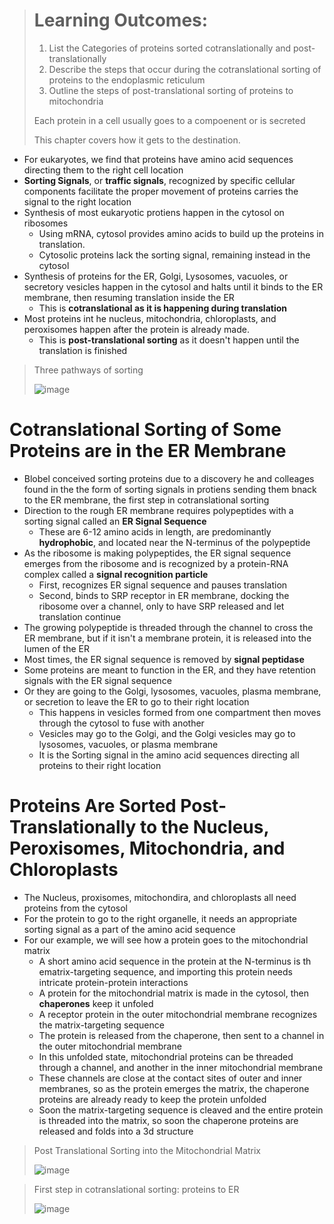 > # Learning Outcomes:
> 1. List the Categories of proteins sorted cotranslationally and post-translationally
> 2. Describe the steps that occur during the cotranslational sorting of proteins to the endoplasmic reticulum
> 3. Outline the steps of post-translational sorting of proteins to mitochondria
>
> Each protein in a cell usually goes to a compoenent or is secreted
>
> This chapter covers how it gets to the destination.

- For eukaryotes, we find that proteins have amino acid sequences directing them to the right cell location
- **Sorting Signals**, or **traffic signals**, recognized by specific cellular components facilitate the proper movement of proteins carries the signal to the right location
- Synthesis of most eukaryotic protiens happen in the cytosol on ribosomes
  - Using mRNA, cytosol provides amino acids to build up the proteins in translation.
  - Cytosolic proteins lack the sorting signal, remaining instead in the cytosol
- Synthesis of proteins for the ER, Golgi, Lysosomes, vacuoles, or secretory vesicles happen in the cytosol and halts until it binds to the ER membrane, then resuming translation inside the ER
  - This is **cotranslational as it is happening during translation**
- Most proteins int he nucleus, mitochondria, chloroplasts, and peroxisomes happen after the protein is already made.
  - This is **post-translational sorting** as it doesn't happen until the translation is finished

> Three pathways of sorting
>
> ![image](https://github.com/MCBasterSheet/MCBasterSheet/assets/157453648/5c35cc40-c8e4-4020-a25c-3bf5195addb4)

# Cotranslational Sorting of Some Proteins are in the ER Membrane
- Blobel conceived sorting proteins due to a discovery he and colleages found in the the form of sorting signals in protiens sending them bnack to the ER membrane, the first step in cotranslational sorting
- Direction to the rough ER membrane requires polypeptides with a sorting signal called an **ER Signal Sequence**
  - These are 6-12 amino acids in length, are predominantly **hydrophobic**, and located near the N-terminus of the polypeptide
- As the ribosome is making polypeptides, the ER signal sequence emerges from the ribosome and is recognized by a protein-RNA complex called a **signal recognition particle**
  - First, recognizes ER signal sequence and pauses translation
  - Second, binds to SRP receptor in ER membrane, docking the ribosome over a channel, only to have SRP released and let translation continue
- The growing polypeptide is threaded through the channel to cross the ER membrane, but if it isn't a membrane protein, it is released into the lumen of the ER
- Most times, the ER signal sequence is removed by **signal peptidase**
- Some proteins are meant to function in the ER, and they have retention signals with the ER signal sequence
- Or they are going to the Golgi, lysosomes, vacuoles, plasma membrane, or secretion to leave the ER to go to their right location
  - This happens in vesicles formed from one compartment then moves through the cytosol to fuse with another
  - Vesicles may go to the Golgi, and the Golgi vesicles may go to lysosomes, vacuoles, or plasma membrane
  - It is the Sorting signal in the amino acid sequences directing all proteins to their right location

# Proteins Are Sorted Post-Translationally to the Nucleus, Peroxisomes, Mitochondria, and Chloroplasts
- The Nucleus, proxisomes, mitochondira, and chloroplasts all need proteins from the cytosol
- For the protein to go to the right organelle, it needs an appropriate sorting signal as a part of the amino acid sequence
- For our example, we will see how a protein goes to the mitochondrial matrix
  - A short amino acid sequence in the protein at the N-terminus is th ematrix-targeting sequence, and importing this protein needs intricate protein-protein interactions
  - A protein for the mitochondrial matrix is made in the cytosol, then **chaperones** keep it unfoled
  - A receptor protein in the outer mitochondrial membrane recognizes the matrix-targeting sequence
  - The protein is released from the chaperone, then sent to a channel in the outer mitochondrial membrane
  - In this unfolded state, mitochondrial proteins can be threaded through a channel, and another in the inner mitochondrial membrane
  - These channels are close at the contact sites of outer and inner membranes, so as the protein emerges the matrix, the chaperone proteins are already ready to keep the protein unfolded
  - Soon the matrix-targeting sequence is cleaved and the entire protein is threaded into the matrix, so soon the chaperone proteins are released and folds into a 3d structure

> Post Translational Sorting into the Mitochondrial Matrix
>
> ![image](https://github.com/MCBasterSheet/MCBasterSheet/assets/157453648/263da9d0-20e3-403a-90ac-f2dbf2f123c1)


> First step in cotranslational sorting: proteins to ER
>
> ![image](https://github.com/MCBasterSheet/MCBasterSheet/assets/157453648/a0ac43ff-aac9-4865-8a6f-23bc979680fd)
